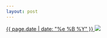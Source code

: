 ```yaml
---
layout: post
---
```


<p>
  <a href="/456">
    <time>{{ page.date | date: "%e %B %Y" }}</time>
    <img src="{{ site.assets_url }}/456.jpg">
  </a>
  
</p>
